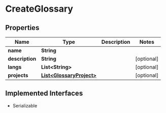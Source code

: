 

# CreateGlossary


## Properties

| Name | Type | Description | Notes |
|------------ | ------------- | ------------- | -------------|
|**name** | **String** |  |  |
|**description** | **String** |  |  [optional] |
|**langs** | **List&lt;String&gt;** |  |  [optional] |
|**projects** | [**List&lt;GlossaryProject&gt;**](GlossaryProject.md) |  |  [optional] |


## Implemented Interfaces

* Serializable


